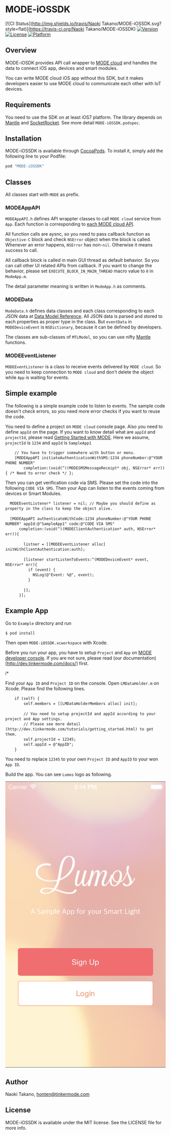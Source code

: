 # MODE-iOSSDK

[![CI Status](http://img.shields.io/travis/Naoki Takano/MODE-iOSSDK.svg?style=flat)](https://travis-ci.org/Naoki Takano/MODE-iOSSDK)
[![Version](https://img.shields.io/cocoapods/v/MODE-iOSSDK.svg?style=flat)](http://cocoapods.org/pods/MODE-iOSSDK)
[![License](https://img.shields.io/cocoapods/l/MODE-iOSSDK.svg?style=flat)](http://cocoapods.org/pods/MODE-iOSSDK)
[![Platform](https://img.shields.io/cocoapods/p/MODE-iOSSDK.svg?style=flat)](http://cocoapods.org/pods/MODE-iOSSDK)

## Overview
MODE-iOSDK provides API call wrapper to [MODE cloud](http://www.tinkermode.com) and handles the data to connect iOS app, devices and smart modules.

You can write MODE cloud iOS app without this SDK, but it makes developers easier to use MODE cloud to communicate each other with IoT devices.

## Requirements

You need to use the SDK on at least iOS7 platform. The library depends on [Mantle](https://github.com/Mantle/Mantle) and [SocketRocket](https://github.com/square/SocketRocket). See more detail `MODE-iOSSDK.podspec`.

## Installation

MODE-iOSSDK is available through [CocoaPods](http://cocoapods.org). To install
it, simply add the following line to your Podfile:

```ruby
pod "MODE-iOSSDK"
```

## Classes

All classes start with `MODE` as prefix.

### MODEAppAPI
`MODEAppAPI.h` defines API wrappter classes to call `MODE cloud` service from `App`. Each function is corresponding to [each MODE cloud API](http://dev.tinkermode.com/api/api_reference.html).

All function calls are aysnc, so you need to pass callback function as `Objective-C` block and check `NSError` object when the block is called. Whenever an error happens, `NSError` has non-`nil`. Otherwise it means success to call.

All callback block is called in main GUI thread as default behavior. So you can call other UI related APIs from callback. If you want to change the behavior, please set `EXECUTE_BLOCK_IN_MAIN_THREAD` macro value to `0` in `ModeApp.m`.

The detail parameter meaning is written in `ModeApp.h` as comments.

### MODEData
`ModeData.h` defines data classes and each class corresponding to each JSON data at [Data Model Reference](http://dev.tinkermode.com/api/model_reference.html). All JSON data is parsed and stored to each properties as proper type in the class.  But `eventData` in `MODEDeviceEvent` is `NSDictionary`, because it can be defined by developers.

The classes are sub-classes of `MTLModel`, so you can use nifty [Mantle](https://github.com/Mantle/Mantle) functions.

### MODEEventListener
`MODEEventListener` is a class to receive events delivered by `MODE cloud`. So you need to keep connection to `MODE cloud` and don't delete the object while `App` is waiting for events.


## Simple example

The following is a simple example code to listen to events. The sample code doesn't check errors, so you need more error checks if you want to reuse the code.

You need to define a project on `MODE cloud` console page. Also you need to define `appId` on the page. If you want to know detail what are `appId` and `projectId`, please read [Getting Started with MODE](http://dev.tinkermode.com/tutorials/getting_started.html). Here we assume, `projectId` is `1234` and `appId` is `SampleApp1`

~~~
    // You have to trigger somewhere with button or menu.
    [MODEAppAPI initiateAuthenticationWithSMS:1234 phoneNumber:@"YOUR PHONE NUMBER"
        completion:(void(^)(MODESMSMessageReceipt* obj, NSError* err)){ /* Need to error check */ };
~~~

Then you can get verification code via SMS. Please set the code into the following `CODE VIA SMS`. Then your App can listen to the events coming from devices or Smart Modules.

~~~
  MODEEventListener* listener = nil; // Maybe you should define as property in the class to keep the object alive.

  [MODEAppAPI authenticateWithCode:1234 phoneNumber:@"YOUR PHONE NUMBER" appId:@"SampleApp1" code:@"CODE VIA SMS"
      completion:(void(^)(MODEClientAuthentication* auth, NSError* err)){

        listner = [[MODEEventListener alloc] initWithClientAuthentication:auth]; 

        [listener startListenToEvents:^(MODEDeviceEvent* event, NSError* err){
          if (event) {
            NSLog(@"Event: %@", event);
          }

        }];
      }];
~~~

## Example App

Go to `Example` directory and run
~~~
$ pod install
~~~

Then open `MODE-iOSSDK.xcworkspace` with Xcode. 

Before you run your app, you have to setup `Project` and `App` on [MODE developer console](https://console.tinkermode.com/). If you are not sure, please read (our documentation)[http://dev.tinkermode.com/docs/] first.

i* 

Find your `App ID` and `Project ID` on the console. Open `LMDataHolder.m` on Xcode. Please find the following lines.

~~~
    if (self) {
        self.members = [[LMDataHolderMembers alloc] init];
        
        // You need to setup projectId and appId according to your project and App settings.
        // Please see more detail (http://dev.tinkermode.com/tutorials/getting_started.html) to get them.
        self.projectId = 12345;
        self.appId = @"AppID";
    }
~~~

You need to replace `12345` to your own `Project ID` and `AppID` to your won `App ID`.


Build the app. You can see `Lumos` logo as following.

![Lumos Logo](/Example/MODE-iOSSDK/Images.xcassets/Lumos.png)

## Author

Naoki Takano, honten@tinkermode.com

## License

MODE-iOSSDK is available under the MIT license. See the LICENSE file for more info.

